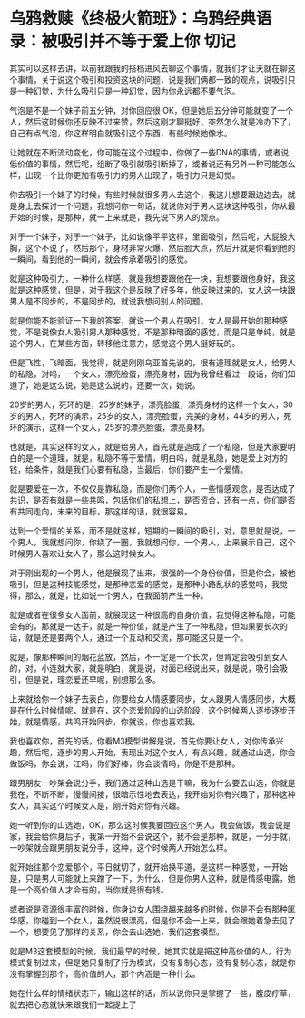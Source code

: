 # 乌鸦救赎《终极火箭班》：乌鸦经典语录：被吸引并不等于爱上你  切记

其实可以这样去讲，以前我跟我的搭档进风去聊这个事情，就我们才让天就在聊这个事情，关于说这个吸引和投资这块的问题，说是我们俩都一致的观点，说吸引只是一种幻觉，为什么吸引只是一种幻觉，因为你永远都不要气泡。

气泡是不是一个妹子前五分钟，对你回应很 OK，但是她后五分钟可能就变了一个人，然后这时候你还反映不过来赞，然后这刚才聊挺好，突然怎么就是冷办下了，自己有点气泡，你这样明白就吸引这个东西，有些时候她像水。

让她就在不断流动变化，你可能在这个过程中，你做了一些DNA的事情，或者说低价值的事情，然后呢，组断了吸引就吸引断掉了，或者说还有另外一种可能怎么样，出现一个比你更加有吸引力的男人出现了，吸引力只是幻觉。

你去吸引一个妹子的时候，有些时候就很多男人去这个，我这儿想要跟边边去，就是身上去探讨一个问题，我想问你一句话，就说你对于男人这块这种吸引，你从最开始的时候，是那种，就一上来就是，我先说下男人的观点。

对于一个妹子，对于一个妹子，比如说像平平这样，里面吸引，然后呢，大屁股大胸，这个不说了，然后那个，身材非常火爆，然后脸大点，然后开就是你看到他的一瞬间，看到他的一瞬间，就会传承着吸引的感觉。

就是这种吸引力，一种什么样感，就是我想要跟他在一块，我想要跟他身好，我这就是这种感觉，但是，对于我这个是反映了好多年，他反映过来的，女人这一块跟男人是不同步的，不是同步的，就说我想问别人的问题。

就是你能不能验证一下我的答案，就说一个男人在吸引，女人是最开始的那种感觉，不是说像女人吸引男人那种感觉，不是那种暗面的感觉，而是只是单纯，就是这个男人，在某些方面，转移他注意力，感觉这个男人挺好玩的。

但是飞性，飞暗面，我觉得，就是刚刚乌亚首先说的，很有道理就是女人，给男人的私隐，对吗，一个女人，漂亮脸蛋，漂亮身材，因为我曾经看过一段话，你们知道了，她是这么说，她是这么说的，还要一次，她说。

20岁的男人，死环的是，25岁的妹子，漂亮脸蛋，漂亮身材的这样一个女人，30岁的男人，死环的演示，25岁的女人，漂亮脸蛋，完美的身材，44岁的男人，死环的演示，这样一个女人，25岁的漂亮脸蛋，漂亮身材。

也就是，其实这样的女人，就是给男人，首先就是造成了一个私隐，但是大家要明白的是一个道理，就是，私隐不等于爱情，明白吗，就是私隐，她是爱上对方的钱，给条件，就是我们心要有私隐，当最后，你们要产生一个爱情。

就是要爱在一次，不仅仅是靠私隐，而是你们两个人，一些情感观念，是否达成了共识，是否有就是一些共鸣，包括你们的私想上，是否资合，还有一点，你们是否有共同走向，未来的目标，那这样的话，就很容易。

达到一个爱情的关系，而不是就这样，短期的一瞬间的吸引，对，意思就是说，一个男人，我就想问你，你绕了一圈，我就想问你，一个男人，上来展示自己，这个时候男人喜欢让女人了，那么这时候女人。

对于刚出现的一个男人，他是展现了出来，很强的一个身份价值，但是你会，被他吸引，但是这种技能感觉，是那种恋爱的感觉，是那种小路乱状的感觉吗，我觉得，那么，就是，比如说一个男人，在我面前产生一种。

就是或者在很多女人面前，就展现这一种很高的自身价值，我觉得这种私隐，可能会有的，那就是一达子，就是一种价值，就是产生了一种私隐，但如果要长次的话，就是还是要两个人，通过一个互动和交流，那可能这只是一个。

就是，像那种瞬间的烟花蓝放，然后，不一定是一个长次，但肯定会吸引到女人的，对，小连就大家，就是明白，就是说，对面已经说出来，就是说，吸引会吸引，但是说，理恋爱还早呢，别想那么多。

上来就给你一个妹子去表白，你要给女人情感要同步，女人跟男人情感同步，大概是在什么时候情呢，就是在，这个恋爱阶段的山选阶段，这个时候两人逐步逐步开始，就是情感，共鸣开始同步，你就说，你也喜欢我。

我也喜欢你，首先的话，你看M3模型讲解是说，首先你要让女人，对你传承兴趣，然后呢，逐步的男人开始，表现出对这个女人，有点兴趣，就通过山选，你会做饭吗，你会说，江吗，你们好棒，你会谈情吗，你是不是那种。

跟男朋友一吵架会说分手，我们通过这种山选是干嘛，我为什么要去山选，你就是我在，不断不断，慢慢间接，很暗示性地去表达，我开始对你有兴趣了，那种这种女人，其实这个时候女人是，刚开始对你有兴趣。

她一听到你的山选她，OK，那么这时候我要回应这个男人，我会做饭，我会说是家，我会给你身后子，我第一开始不会说这个，我不会是那种，就是，一分手就，一吵架就会跟男朋友说分手，这种，这个时候两人开始怎么样。

就开始往那个恋爱那个，平日就切了，就开始换平道，是这样一种感觉，一开始是，只是男人可能就上来蹭了一下，为什么，但是你男人这种，就是情感电露，她是一个高价值人才会有的，当你就是很有钱。

或者说是资源很丰富的时候，你身边女人围绕越来越多的时候，你是不会有那种匩华感，你碰到一个女人，虽然说很漂亮，但是你不会一上来，就会跟她着急去见了一个，想要见了那样的关系，你会去山选她，我们这套模型。

就是M3这套模型的时候，我们最早的时候，她其实就是把这种高价值的人，行为模式复制过来，但是她只复制了行为模式，没有复制心态，没有复制心态，就是你没有掌握到那个，高价值的人，那个内涵是一种什么。

她在什么样的情绪状态下，输出这样的话，所以说你只是掌握了一些，腹皮疗草，就去把心态就快来跟我们一起提上了